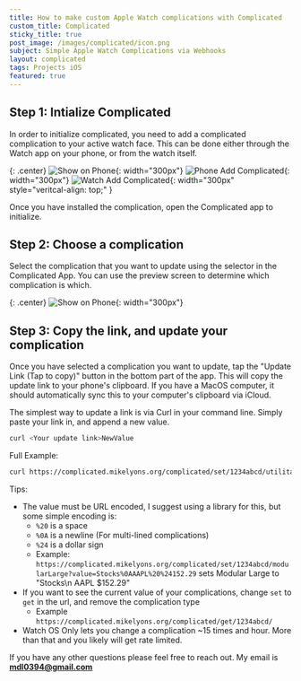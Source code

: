 ```yaml
---
title: How to make custom Apple Watch complications with Complicated
custom_title: Complicated
sticky_title: true
post_image: /images/complicated/icon.png
subject: Simple Apple Watch Complications via Webhooks
layout: complicated
tags: Projects iOS
featured: true
---
```


## Step 1: Intialize Complicated

In order to initialize complicated, you need to add a complicated complication to your active watch face. This can be done either through the Watch app on your phone, or from the watch itself.

{: .center}
![Show on Phone](/images/complicated/show_on.png){: width="300px"}
![Phone Add Complicated](/images/complicated/phone_add.png){: width="300px"}
![Watch Add Complicated](/images/complicated/watch_add.jpg){: width="300px" style="veritcal-align: top;" }

Once you have installed the complication, open the Complicated app to initialize.

## Step 2: Choose a complication

Select the complication that you want to update using the selector in the Complicated App. You can use the preview screen to determine which complication is which.

{: .center}
![Show on Phone](/images/complicated/select_complication.png){: width="300px"}

## Step 3: Copy the link, and update your complication

Once you have selected a complication you want to update, tap the "Update Link (Tap to copy)" button in the bottom part of the app. This will copy the update link to your phone's clipboard. If you have a MacOS computer, it should automatically sync this to your computer's clipboard via iCloud.

The simplest way to update a link is via Curl in your command line. Simply paste your link in, and append a new value.

```bash
curl <Your update link>NewValue
```

Full Example:

```bash
curl https://complicated.mikelyons.org/complicated/set/1234abcd/utilitarianLarge?value=NewValue
```

Tips:


 - The value must be URL encoded, I suggest using a library for this, but some simple encoding is:
    - `%20` is a space
    - `%0A` is a newline (For multi-lined complications)
    - `%24` is a dollar sign
    - Example: `https://complicated.mikelyons.org/complicated/set/1234abcd/modularLarge?value=Stocks%0AAAPL%20%24152.29`
    sets Modular Large to "Stocks\n AAPL $152.29"
 - If you want to see the current value of your complications, change `set` to `get` in the url, and remove the complication type
    - Example `https://complicated.mikelyons.org/complicated/get/1234abcd/`
 - Watch OS Only lets you change a complication ~15 times and hour. More than that and you likely will get rate limited.

If you have any other questions please feel free to reach out. My email is **<a href="mailto:mdl0394@gmail.com">mdl0394@gmail.com</a>**
